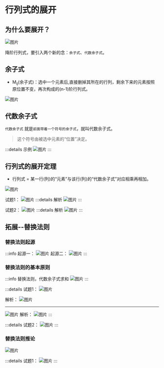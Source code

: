 # 行列式的展开

## 为什么要展开？

![图片](./images/linear-algebra_1-5_1.png)

降阶行列式，要引入两个新的念：`余子式`、`代数余子式`。

## 余子式

- M<sub>ij</sub>(余子式)：选中一个元素后,直接删掉其所在的行列，剩余下来的元素按照原位置不变，再次构成的(n-1)阶行列式。

![图片](./images/linear-algebra_1-5_2.png)

## 代数余子式

`代数余子式` 就是`前面带着一个符号的余子式`，就叫代数余子式。
> 这个符号由被选中元素的“位置”决定。

:::details 示例
![图片](./images/linear-algebra_1-5_3.png)
:::

## 行列式的展开定理
- 行列式 = 某一行(列)的“元素”与该行(列)的“代数余子式”对应相乘再相加。

![图片](./images/linear-algebra_1-5_4.png)

试题1：
![图片](./images/linear-algebra_1-5_5.png)
:::details 解析
![图片](./images/linear-algebra_1-5_6.png)
:::

试题2：
![图片](./images/linear-algebra_1-5_7.png)
:::details 解析
![图片](./images/linear-algebra_1-5_8.png)
:::


## 拓展--替换法则
### 替换法则起源
:::info
起源一：
![图片](./images/linear-algebra_1-5_10.png)
起源二：
![图片](./images/linear-algebra_1-5_11.png)
:::

### 替换法则的基本原则
:::info 替换法则，代数余子式求和
![图片](./images/linear-algebra_1-5_9.png)
:::

:::details 试题1：
![图片](./images/linear-algebra_1-5_12.png)

解析：
![图片](./images/linear-algebra_1-5_13.png)

---

![图片](./images/linear-algebra_1-5_14.png)
解析：
![图片](./images/linear-algebra_1-5_15.png)
:::

:::details 试题2：
![图片](./images/linear-algebra_1-5_16.png)
:::

### 替换法则推论
![图片](./images/linear-algebra_1-5_17.png)

:::details 试题1：
![图片](./images/linear-algebra_1-5_18.png)
:::
